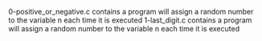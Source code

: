 0-positive_or_negative.c contains a program will assign a random number to the variable n each time it is executed
1-last_digit.c contains a program will assign a random number to the variable n each time it is executed
